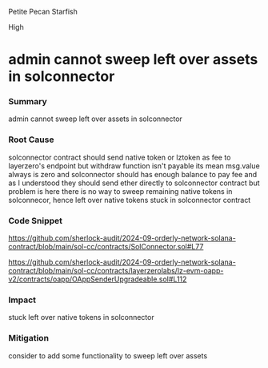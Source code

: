 Petite Pecan Starfish

High

# admin cannot sweep left over assets in solconnector

### Summary

admin cannot sweep left over assets in solconnector

### Root Cause

solconnector contract should send native token or lztoken as fee to layerzero's endpoint but withdraw function isn't payable its mean msg.value always is zero and solconnector should has enough balance to pay fee and as I understood they should send ether directly to solconnector contract but problem is here there is no way to sweep remaining native tokens in solconnecor, hence left over native tokens stuck in solconnector contract

### Code Snippet

https://github.com/sherlock-audit/2024-09-orderly-network-solana-contract/blob/main/sol-cc/contracts/SolConnector.sol#L77

https://github.com/sherlock-audit/2024-09-orderly-network-solana-contract/blob/main/sol-cc/contracts/layerzerolabs/lz-evm-oapp-v2/contracts/oapp/OAppSenderUpgradeable.sol#L112

### Impact

stuck left over native tokens in solconnector 

### Mitigation

consider to add some functionality to sweep left over assets